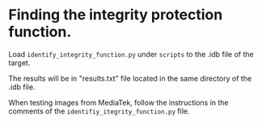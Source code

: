 # Finding the integrity protection function.

Load `identify_integrity_function.py` under `scripts` to the .idb file of the target.

The results will be in "results.txt" file located in the same directory of the .idb file.

When testing images from MediaTek, follow the instructions in the comments of the `identifiy_itegrity_function.py` file.